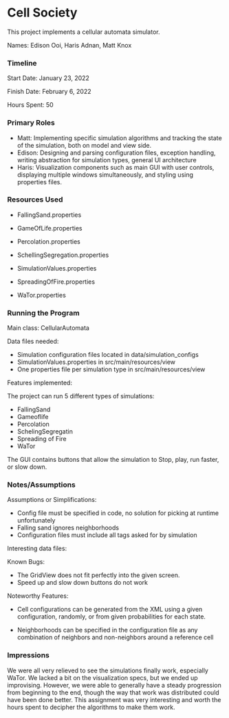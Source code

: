 Cell Society
====

This project implements a cellular automata simulator.

Names: Edison Ooi, Haris Adnan, Matt Knox


### Timeline

Start Date: January 23, 2022

Finish Date: February 6, 2022

Hours Spent: 50

### Primary Roles
* Matt: Implementing specific simulation algorithms and tracking the state of
the simulation, both on model and view side.
* Edison: Designing and parsing configuration files, exception handling, writing 
abstraction for simulation types, general UI architecture
* Haris: Visualization components such as main GUI with user controls, displaying
multiple windows simultaneously, and styling using properties files.


### Resources Used
* FallingSand.properties

* GameOfLife.properties

* Percolation.properties

* SchellingSegregation.properties

* SimulationValues.properties

* SpreadingOfFire.properties

* WaTor.properties



### Running the Program

Main class: CellularAutomata

Data files needed: 
* Simulation configuration files located in data/simulation_configs
* SimulationValues.properties in src/main/resources/view
* One properties file per simulation type in src/main/resources/view

Features implemented:

The project can run 5 different types of simulations:

* FallingSand
* Gameoflife
* Percolation
* SchelingSegregatin
* Spreading of Fire
* WaTor

The GUI contains buttons that allow the simulation to Stop, play, run faster, or slow down.



### Notes/Assumptions

Assumptions or Simplifications:
* Config file must be specified in code, no solution for picking at runtime unfortunately
* Falling sand ignores neighborhoods
* Configuration files must include all tags asked for by simulation

Interesting data files:

Known Bugs:
* The GridView does not fit perfectly into the given screen. 
* Speed up and slow down buttons do not work

Noteworthy Features: 
* Cell configurations can be generated from the XML using a given configuration,
randomly, or from given probabilities for each state.

* Neighborhoods can be specified in the configuration file as any combination of
neighbors and non-neighbors around a reference cell


### Impressions

We were all very relieved to see the simulations finally work, especially WaTor. We lacked a bit on the visualization specs, but we ended up improvising. 
However, we were able to generally have a steady progression from beginning to the end, though the way that work was distributed could have been done better.
This assignment was very interesting and worth the hours spent to decipher the algorithms to make them work.
